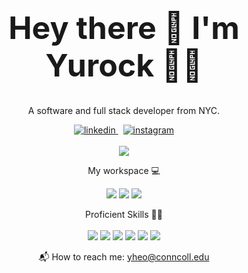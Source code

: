 
<h1 align="center" style= "font-size: 50px;"> Hey there 👋 I'm Yurock 👨‍💻 </h1>

<p align= "center"> A software and full stack developer from NYC. </p>

  
<p align="center">
  <a href="https://www.linkedin.com/in/yurock-heo-8599a3179/">
  <img src ="https://img.shields.io/badge/LinkedIn-0077B5?style=for-the-badge&logo=linkedin&logoColor=white" alt="linkedin">
</a>
  &nbsp
  <a href="https://www.linkedin.com/in/yurock-heo-8599a3179/](https://www.instagram.com/yurock_heo/">
  <img src ="https://img.shields.io/badge/Instagram-E4405F?style=for-the-badge&logo=instagram&logoColor=white" alt="instagram">
</a>
  </br>
  </br>
   <img src ="https://github-readme-stats.vercel.app/api?username=yurockheo">
 </p>

 <p align="center"> My workspace 💻 </p>
 <p align="center">
  <img src ="https://img.shields.io/badge/mac%20os-000000?style=for-the-badge&logo=apple&logoColor=white">
   <img src ="https://img.shields.io/badge/Apple%20laptop-333333?style=for-the-badge&logo=apple&logoColor=white">
  <img src ="https://img.shields.io/badge/Intel%20Core_i7_10th-0071C5?style=for-the-badge&logo=intel&logoColor=white">
 </p>

<p align="center">
  Proficient Skills 🤹🏼
  </br>
  </br>
  <img src ="https://img.shields.io/badge/Python-FFD43B?style=for-the-badge&logo=python&logoColor=blue">
    <img src ="https://img.shields.io/badge/Java-ED8B00?style=for-the-badge&logo=java&logoColor=white">
    <img src ="https://img.shields.io/badge/TensorFlow-FF6F00?style=for-the-badge&logo=TensorFlow&logoColor=white">
    <img src ="https://img.shields.io/badge/C%23-239120?style=for-the-badge&logo=c-sharp&logoColor=white">
    <img src ="https://img.shields.io/badge/Laravel-FF2D20?style=for-the-badge&logo=laravel&logoColor=white">
    <img src ="https://img.shields.io/badge/Django-092E20?style=for-the-badge&logo=django&logoColor=green">
</p>

<p align="center">
  📬 How to reach me: <a href= "yheo@conncoll.edu">yheo@conncoll.edu</a>
</p>

